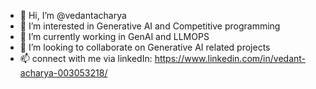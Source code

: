 - 👋 Hi, I’m @vedantacharya
- 👀 I’m interested in Generative AI and Competitive programming
- 🌱 I’m currently working in GenAI and LLMOPS
- 💞️ I’m looking to collaborate on Generative AI related projects
- 📫 connect with me via linkedIn: https://www.linkedin.com/in/vedant-acharya-003053218/

<!---
98Vedant/98Vedant is a ✨ special ✨ repository because its `README.md` (this file) appears on your GitHub profile.
You can click the Preview link to take a look at your changes.
--->
